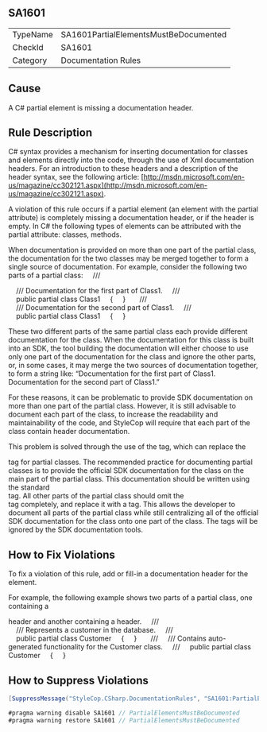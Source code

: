 ﻿## SA1601

<table>
<tr>
  <td>TypeName</td>
  <td>SA1601PartialElementsMustBeDocumented</td>
</tr>
<tr>
  <td>CheckId</td>
  <td>SA1601</td>
</tr>
<tr>
  <td>Category</td>
  <td>Documentation Rules</td>
</tr>
</table>

## Cause

A C# partial element is missing a documentation header.

## Rule Description

C# syntax provides a mechanism for inserting documentation for classes and elements directly into the code, through the use of Xml documentation headers. For an introduction to these headers and a description of the header syntax, see the following article: [http://msdn.microsoft.com/en-us/magazine/cc302121.aspx](http://msdn.microsoft.com/en-us/magazine/cc302121.aspx).

A violation of this rule occurs if a partial element (an element with the partial attribute) is completely missing a documentation header, or if the header is empty. In C# the following types of elements can be attributed with the partial attribute: classes, methods.

When documentation is provided on more than one part of the partial class, the documentation for the two classes may be merged together to form a single source of documentation. For example, consider the following two parts of a partial class:
    /// <summary>
    /// Documentation for the first part of Class1.
    /// </summary>
    public partial class Class1
    {
    }
 
    /// <summary>
    /// Documentation for the second part of Class1.
    /// </summary>
    public partial class Class1
    {
    }



These two different parts of the same partial class each provide different documentation for the class. When the documentation for this class is built into an SDK, the tool building the documentation will either choose to use only one part of the documentation for the class and ignore the other parts, or, in some cases, it may merge the two sources of documentation together, to form a string like: “Documentation for the first part of Class1. Documentation for the second part of Class1.”

For these reasons, it can be problematic to provide SDK documentation on more than one part of the partial class. However, it is still advisable to document each part of the class, to increase the readability and maintainability of the code, and StyleCop will require that each part of the class contain header documentation.

This problem is solved through the use of the <content> tag, which can replace the <summary> tag for partial classes. The recommended practice for documenting partial classes is to provide the official SDK documentation for the class on the main part of the partial class. This documentation should be written using the standard <summary> tag. All other parts of the partial class should omit the <summary> tag completely, and replace it with a <content> tag. This allows the developer to document all parts of the partial class while still centralizing all of the official SDK documentation for the class onto one part of the class. The <content> tags will be ignored by the SDK documentation tools.

## How to Fix Violations

To fix a violation of this rule, add or fill-in a documentation header for the element.

For example, the following example shows two parts of a partial class, one containing a <summary> header and another containing a <content> header.
    /// <summary>
    /// Represents a customer in the database.
    /// </summary>
    public partial class Customer
    {
    }
 
    /// <content>
    /// Contains auto-generated functionality for the Customer class.
    /// </content>
    public partial class Customer
    {
    }



## How to Suppress Violations

```csharp
[SuppressMessage("StyleCop.CSharp.DocumentationRules", "SA1601:PartialElementsMustBeDocumented", Justification = "Reviewed.")]
```

```csharp
#pragma warning disable SA1601 // PartialElementsMustBeDocumented
#pragma warning restore SA1601 // PartialElementsMustBeDocumented
```
